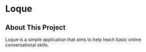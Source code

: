 # Loque
## About This Project
Loque is a simple application that aims to help teach basic online conversational skills.
